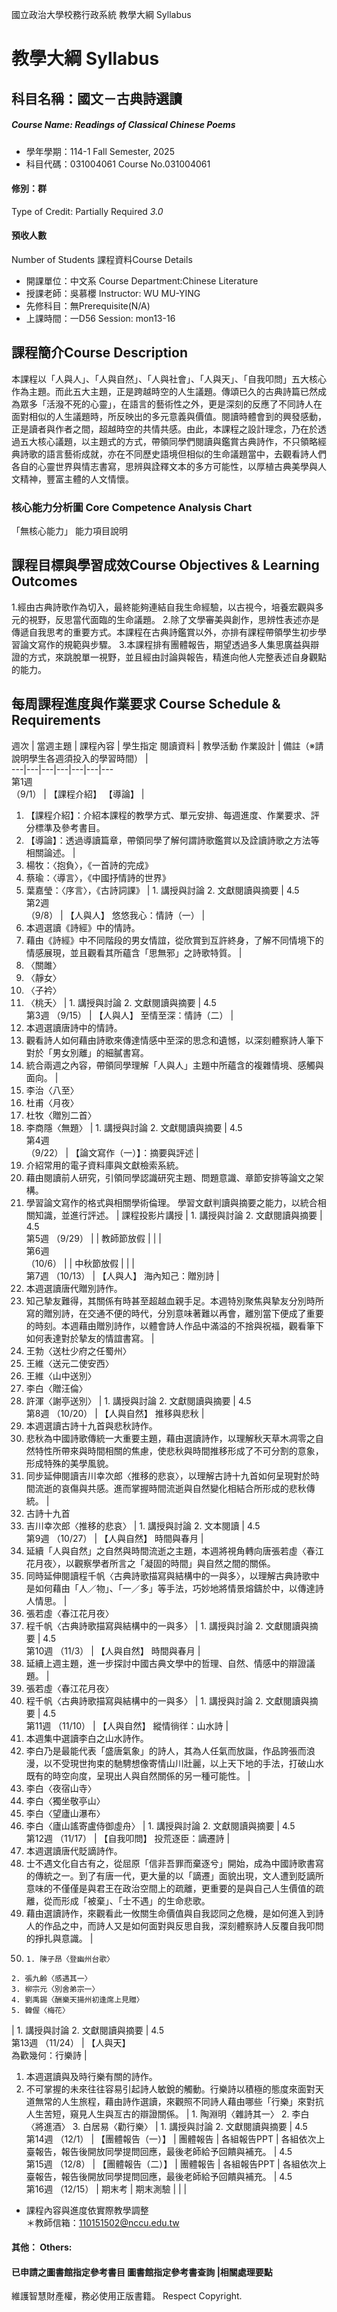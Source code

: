 國立政治大學校務行政系統 教學大綱 Syllabus
# 教學大綱 Syllabus
##  科目名稱：國文－古典詩選讀
#####  Course Name: Readings of Classical Chinese Poems
  * 學年學期：114-1 Fall Semester, 2025 
  * 科目代碼：031004061 Course No.031004061
#### 修別：群
Type of Credit: Partially Required 
_3.0_
#### 預收人數
Number of Students
課程資料Course Details
  * 開課單位：中文系 Course Department:Chinese Literature 
  * 授課老師：吳慕櫻 Instructor: WU MU-YING 
  * 先修科目：無Prerequisite(N/A)
  * 上課時間：一D56 Session: mon13-16
##  課程簡介Course Description
本課程以「人與人」、「人與自然」、「人與社會」、「人與天」、「自我叩問」五大核心作為主題。而此五大主題，正是跨越時空的人生議題。傳頌已久的古典詩篇已然成為眾多「活潑不死的心靈」，在語言的藝術性之外，更是深刻的反應了不同詩人在面對相似的人生議題時，所反映出的多元意義與價值。閱讀時體會到的興發感動，正是讀者與作者之間，超越時空的共情共感。由此，本課程之設計理念，乃在於透過五大核心議題，以主題式的方式，帶領同學們閱讀與鑑賞古典詩作，不只領略經典詩歌的語言藝術成就，亦在不同歷史語境但相似的生命議題當中，去觀看詩人們各自的心靈世界與情志書寫，思辨與詮釋文本的多方可能性，以厚植古典美學與人文精神，豐富主體的人文情懷。
###  核心能力分析圖 Core Competence Analysis Chart
「無核心能力」 
能力項目說明
##  課程目標與學習成效Course Objectives & Learning Outcomes 
1.經由古典詩歌作為切入，最終能夠連結自我生命經驗，以古視今，培養宏觀與多元的視野，反思當代面臨的生命議題。
2.除了文學審美與創作，思辨性表述亦是傳遞自我思考的重要方式。本課程在古典詩鑑賞以外，亦排有課程帶領學生初步學習論文寫作的規範與步驟。
3.本課程排有團體報告，期望透過多人集思廣益與辯證的方式，來跳脫單一視野，並且經由討論與報告，精進向他人完整表述自身觀點的能力。
##  每周課程進度與作業要求 Course Schedule & Requirements
週次 |  當週主題 |  課程內容 |  學生指定 閱讀資料 |  教學活動 作業設計 | 備註（※請說明學生各週須投入的學習時間） |   
---|---|---|---|---|---|---  
第1週  
（9/1） |  【課程介紹】 【導論】 | 
  1. 【課程介紹】：介紹本課程的教學方式、單元安排、每週進度、作業要求、評分標準及參考書目。
  2. 【導論】：透過導讀篇章，帶領同學了解何謂詩歌鑑賞以及詮讀詩歌之方法等相關論述。
| 
  1. 楊牧：〈抱負〉，《一首詩的完成》
  2. 蔡瑜：〈導言〉，《中國抒情詩的世界》
  3. 葉嘉瑩：〈序言〉，《古詩詞課》
|  1. 講授與討論 2. 文獻閱讀與摘要 |  4.5  
第2週  
（9/8） |  【人與人】 悠悠我心：情詩（一） | 
  1. 本週選讀《詩經》中的情詩。
  2. 藉由《詩經》中不同階段的男女情誼，從欣賞到互許終身，了解不同情境下的情感展現，並且觀看其所蘊含「思無邪」之詩歌特質。
| 
  1. 〈關雎〉
  2. 〈靜女〉
  3. 〈子衿〉
  4. 〈桃夭〉
|  1. 講授與討論 2. 文獻閱讀與摘要 |  4.5  
第3週 （9/15） |  【人與人】 至情至深：情詩（二） | 
  1. 本週選讀唐詩中的情詩。
  2. 觀看詩人如何藉由詩歌來傳達情感中至深的思念和遺憾，以深刻體察詩人筆下對於「男女別離」的細膩書寫。
  3. 統合兩週之內容，帶領同學理解「人與人」主題中所蘊含的複雜情境、感觸與面向。
| 
  1. 李治〈八至〉
  2. 杜甫〈月夜〉
  3. 杜牧〈贈別二首〉
  4. 李商隱〈無題〉
|  1. 講授與討論 2. 文獻閱讀與摘要 |  4.5  
第4週  
（9/22） |  【論文寫作（一）】：摘要與評述 | 
  1. 介紹常用的電子資料庫與文獻檢索系統。
  2. 藉由閱讀前人研究，引領同學認識研究主題、問題意識、章節安排等論文之架構。
  3. 學習論文寫作的格式與相關學術倫理。
學習文獻判讀與摘要之能力，以統合相關知識，並進行評述。 |  課程投影片講授 |  1. 講授與討論 2. 文獻閱讀與摘要 |  4.5  
第5週 （9/29） |  |  教師節放假 |  |  |   
第6週  
（10/6） |  |  中秋節放假 |  |  |   
第7週 （10/13） |  【人與人】 海內知己：贈別詩 | 
  1. 本週選讀唐代贈別詩作。
  2. 知己摯友難得，其關係有時甚至超越血親手足。本週特別聚焦與摯友分別時所寫的贈別詩，在交通不便的時代，分別意味著難以再會，離別當下便成了重要的時刻。本週藉由贈別詩作，以體會詩人作品中滿溢的不捨與祝福，觀看筆下如何表達對於摯友的情誼書寫。
| 
  1. 王勃〈送杜少府之任蜀州〉
  2. 王維〈送元二使安西〉
  3. 王維〈山中送別〉
  4. 李白〈贈汪倫〉
  5. 許渾〈謝亭送別〉
|  1. 講授與討論 2. 文獻閱讀與摘要 |  4.5  
第8週 （10/20） |  【人與自然】 推移與悲秋 | 
  1. 本週選讀古詩十九首與悲秋詩作。
  2. 悲秋為中國詩歌傳統一大重要主題，藉由選讀詩作，以理解秋天草木凋零之自然特性所帶來與時間相關的焦慮，使悲秋與時間推移形成了不可分割的意象，形成特殊的美學風貌。
  3. 同步延伸閱讀吉川幸次郎〈推移的悲哀〉，以理解古詩十九首如何呈現對於時間流逝的哀傷與共感。進而掌握時間流逝與自然變化相結合所形成的悲秋傳統。
| 
  1. 古詩十九首
  2. 吉川幸次郎〈推移的悲哀〉
|  1. 講授與討論 2. 文本閱讀 |  4.5  
第9週 （10/27） |  【人與自然】 時間與春月 | 
  1. 延續「人與自然」之自然與時間流逝之主題，本週將視角轉向唐張若虛〈春江花月夜〉，以觀察學者所言之「凝固的時間」與自然之間的關係。
  2. 同時延伸閱讀程千帆〈古典詩歌描寫與結構中的一與多〉，以理解古典詩歌中是如何藉由「人／物」、「一／多」等手法，巧妙地將情景熔鑄於中，以傳達詩人情思。
| 
  1. 張若虛〈春江花月夜〉
  2. 程千帆〈古典詩歌描寫與結構中的一與多〉
|  1. 講授與討論 2. 文獻閱讀與摘要 |  4.5  
第10週 （11/3） |  【人與自然】 時間與春月 | 
  1. 延續上週主題，進一步探討中國古典文學中的哲理、自然、情感中的辯證議題。
| 
  1. 張若虛〈春江花月夜〉
  2. 程千帆〈古典詩歌描寫與結構中的一與多〉
|  1. 講授與討論 2. 文獻閱讀與摘要 |  4.5  
第11週 （11/10） |  【人與自然】 縱情徜徉：山水詩 | 
  1. 本週集中選讀李白之山水詩作。
  2. 李白乃是最能代表「盛唐氣象」的詩人，其為人任氣而放誕，作品誇張而浪漫，以不受現世拘束的馳騁想像寄情山川壯麗，以上天下地的手法，打破山水既有的時空向度，呈現出人與自然關係的另一種可能性。
| 
  1. 李白〈夜宿山寺〉
  2. 李白〈獨坐敬亭山〉
  3. 李白〈望廬山瀑布〉
  4. 李白〈廬山謠寄盧侍御虛舟〉
|  1. 講授與討論 2. 文獻閱讀與摘要 |  4.5  
第12週 （11/17） |  【自我叩問】 投荒逐臣：謫遷詩 | 
  1. 本週選讀唐代貶謫詩作。
  2. 士不遇文化自古有之，從屈原「信非吾罪而棄逐兮」開始，成為中國詩歌書寫的傳統之一。到了有唐一代，更大量的以「謫遷」面貌出現，文人遭到貶謫所意味的不僅僅是與君王在政治空間上的疏離，更重要的是與自己人生價值的疏離，從而形成「被棄」、「士不遇」的生命悲歌。
  3. 藉由選讀詩作，來觀看此一攸關生命價值與自我認同之危機，是如何進入到詩人的作品之中，而詩人又是如何面對與反思自我，深刻體察詩人反覆自我叩問的掙扎與意識。
| 
  1.     1. 陳子昂〈登幽州台歌〉
    2. 張九齡〈感遇其一〉
    3. 柳宗元〈別舍弟宗一〉
    4. 劉禹錫〈酬樂天揚州初逢席上見贈〉
    5. 韓偓〈梅花〉
|  1. 講授與討論 2. 文獻閱讀與摘要 |  4.5  
第13週 （11/24） |  【人與天】  
為歡幾何：行樂詩 | 
  1. 本週選讀與及時行樂有關的詩作。 
  2. 不可掌握的未來往往容易引起詩人敏銳的觸動。行樂詩以積極的態度來面對天道無常的人生旅程，藉由詩作選讀，來觀照不同詩人藉由哪些「行樂」來對抗人生苦短，窺見人生與亙古的辯證關係。
|  1. 陶淵明〈雜詩其一〉 2. 李白〈將進酒〉 3. 白居易〈勸行樂〉 |  1. 講授與討論 2. 文獻閱讀與摘要 |  4.5  
第14週 （12/1） |  【團體報告（一）】 |  團體報告 |  各組報告PPT |  各組依次上臺報告，報告後開放同學提問回應，最後老師給予回饋與補充。 |  4.5  
第15週 （12/8） |  【團體報告（二）】 |  團體報告 |  各組報告PPT |  各組依次上臺報告，報告後開放同學提問回應，最後老師給予回饋與補充。 |  4.5  
第16週 （12/15） |  期末考 |  期末測驗 |  |  |   
* 課程內容與進度依實際教學調整  
＊教師信箱：110151502@nccu.edu.tw
####  其他： Others:
####  已申請之圖書館指定參考書目  圖書館指定參考書查詢 |相關處理要點
維護智慧財產權，務必使用正版書籍。 Respect Copyright.